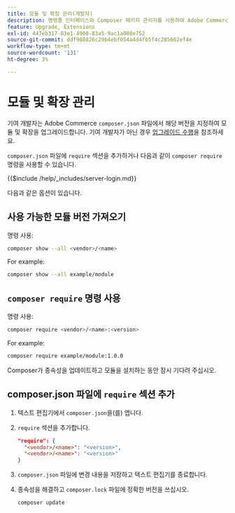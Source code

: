 ```yaml
---
title: 모듈 및 확장 관리(개발자)
description: 명령줄 인터페이스와 Composer 패키지 관리자를 사용하여 Adobe Commerce 모듈 및 확장을 관리합니다.
feature: Upgrade, Extensions
exl-id: 447eb317-83e1-4900-83a5-9ac1a008e752
source-git-commit: ddf988826c29b4ebf054a4d4fb5f4c285662ef4e
workflow-type: tm+mt
source-wordcount: '131'
ht-degree: 3%

---
```


# 모듈 및 확장 관리

기여 개발자는 Adobe Commerce `composer.json` 파일에서 해당 버전을 지정하여 모듈 및 확장을 업그레이드합니다. 기여 개발자가 아닌 경우 [업그레이드 수행](../implementation/perform-upgrade.md)을 참조하세요.

`composer.json` 파일에 `require` 섹션을 추가하거나 다음과 같이 `composer require` 명령을 사용할 수 있습니다.

{{$include /help/_includes/server-login.md}}

다음과 같은 옵션이 있습니다.

## 사용 가능한 모듈 버전 가져오기

명령 사용:

```bash
composer show --all <vendor>/<name>
```

For example:

```bash
composer show --all example/module
```

## `composer require` 명령 사용

명령 사용:

```bash
composer require <vendor>/<name>:<version>
```

For example:

```bash
composer require example/module:1.0.0
```

Composer가 종속성을 업데이트하고 모듈을 설치하는 동안 잠시 기다려 주십시오.

## composer.json 파일에 `require` 섹션 추가

1. 텍스트 편집기에서 `composer.json`을(를) 엽니다.

1. `require` 섹션을 추가합니다.

   ```json
   "require": {
     "<vendor>/<name>": "<version>",
     "<vendor>/<name>": "<version>"
   }
   ```

1. `composer.json` 파일에 변경 내용을 저장하고 텍스트 편집기를 종료합니다.

1. 종속성을 해결하고 `composer.lock` 파일에 정확한 버전을 쓰십시오.

   ```bash
   composer update
   ```
